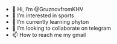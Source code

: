 - 👋 Hi, I’m @GruznovfromKHV
- 👀 I’m interested in sports
- 🌱 I’m currently learning phyton
- 💞️ I’m looking to collaborate on telegram
- 📫 How to reach me my gmail

<!---
GruznovfromKHV/GruznovfromKHV is a ✨ special ✨ repository because its `README.md` (this file) appears on your GitHub profile.
You can click the Preview link to take a look at your changes.
--->
